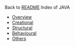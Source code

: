 Back to [README](../../../../README.md)
Index of JAVA

- [Overview](1-Overview.md)
- [Creational](2-Creational.md)
- [Structural](3-Structural.md)
- [Behavioural](4-Behavioural.md)
- [Others](5-Others.md)

 

